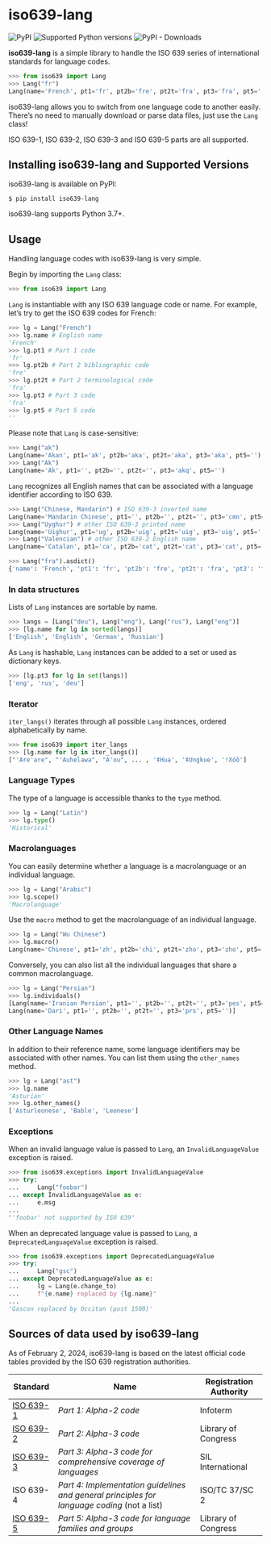
# iso639-lang

![PyPI](https://img.shields.io/pypi/v/iso639-lang)
![Supported Python versions](https://img.shields.io/pypi/pyversions/iso639-lang.svg)
![PyPI - Downloads](https://img.shields.io/pypi/dm/iso639-lang)
  
**iso639-lang** is a simple library to handle the ISO 639 series of international standards for language codes.

```python
>>> from iso639 import Lang
>>> Lang("fr")
Lang(name='French', pt1='fr', pt2b='fre', pt2t='fra', pt3='fra', pt5='')
```

iso639-lang allows you to switch from one language code to another easily. 
There’s no need to manually download or parse data files, just use the `Lang` class!

ISO 639-1, ISO 639-2, ISO 639-3 and ISO 639-5 parts are all supported.

## Installing iso639-lang and Supported Versions

iso639-lang is available on PyPI:

```console
$ pip install iso639-lang
```
iso639-lang supports Python 3.7+.  
  
## Usage

Handling language codes with iso639-lang is very simple.

Begin by importing the `Lang` class:
```python
>>> from iso639 import Lang
```

`Lang` is instantiable with any ISO 639 language code or name. For example, let’s try to get the ISO 639 codes for French:
```python
>>> lg = Lang("French")
>>> lg.name # English name
'French'
>>> lg.pt1 # Part 1 code
'fr'
>>> lg.pt2b # Part 2 bibliographic code
'fre'
>>> lg.pt2t # Part 2 terminological code
'fra'
>>> lg.pt3 # Part 3 code
'fra'
>>> lg.pt5 # Part 5 code
''
```

Please note that `Lang` is case-sensitive:
```python
>>> Lang("ak")
Lang(name='Akan', pt1='ak', pt2b='aka', pt2t='aka', pt3='aka', pt5='')
>>> Lang("Ak")
Lang(name='Ak', pt1='', pt2b='', pt2t='', pt3='akq', pt5='')
```

`Lang` recognizes all English names that can be associated with a language identifier according to ISO 639.
```python
>>> Lang("Chinese, Mandarin") # ISO 639-3 inverted name
Lang(name='Mandarin Chinese', pt1='', pt2b='', pt2t='', pt3='cmn', pt5='')
>>> Lang("Uyghur") # other ISO 639-3 printed name
Lang(name='Uighur', pt1='ug', pt2b='uig', pt2t='uig', pt3='uig', pt5='')
>>> Lang("Valencian") # other ISO 639-2 English name
Lang(name='Catalan', pt1='ca', pt2b='cat', pt2t='cat', pt3='cat', pt5='')
```

```python
>>> Lang("fra").asdict()
{'name': 'French', 'pt1': 'fr', 'pt2b': 'fre', 'pt2t': 'fra', 'pt3': 'fra', 'pt5': ''}
```

### In data structures
Lists of `Lang` instances are sortable by name. 
```python
>>> langs = [Lang("deu"), Lang("eng"), Lang("rus"), Lang("eng")]
>>> [lg.name for lg in sorted(langs)]
['English', 'English', 'German', 'Russian']
```
As `Lang` is hashable, `Lang` instances can be added to a set or used as dictionary keys.
```python
>>> [lg.pt3 for lg in set(langs)]
['eng', 'rus', 'deu']
```

### Iterator

`iter_langs()` iterates through all possible `Lang` instances, ordered alphabetically by name.

```python
>>> from iso639 import iter_langs
>>> [lg.name for lg in iter_langs()]
["'Are'are", "'Auhelawa", "A'ou", ... , 'ǂHua', 'ǂUngkue', 'ǃXóõ']
```

### Language Types

The type of a language is accessible thanks to the `type` method.
```python
>>> lg = Lang("Latin")
>>> lg.type()
'Historical'
```

### Macrolanguages

You can easily determine whether a language is a macrolanguage or an individual language.
```python
>>> lg = Lang("Arabic")
>>> lg.scope()
'Macrolanguage'
```

Use the `macro` method to get the macrolanguage of an individual language.
```python
>>> lg = Lang("Wu Chinese")
>>> lg.macro()
Lang(name='Chinese', pt1='zh', pt2b='chi', pt2t='zho', pt3='zho', pt5='')
```

Conversely, you can also list all the individual languages that share a common macrolanguage.
```python
>>> lg = Lang("Persian")
>>> lg.individuals()
[Lang(name='Iranian Persian', pt1='', pt2b='', pt2t='', pt3='pes', pt5=''), 
Lang(name='Dari', pt1='', pt2b='', pt2t='', pt3='prs', pt5='')]
```

### Other Language Names

In addition to their reference name, some language identifiers may be associated with other names. You can list them using the `other_names` method.
```python
>>> lg = Lang("ast")
>>> lg.name
'Asturian'
>>> lg.other_names()
['Asturleonese', 'Bable', 'Leonese']
```

### Exceptions

When an invalid language value is passed to `Lang`, an `InvalidLanguageValue` exception is raised.
```python
>>> from iso639.exceptions import InvalidLanguageValue
>>> try:
...     Lang("foobar")
... except InvalidLanguageValue as e:
...     e.msg
... 
"'foobar' not supported by ISO 639"
```

When an deprecated language value is passed to `Lang`, a `DeprecatedLanguageValue` exception is raised.
```python
>>> from iso639.exceptions import DeprecatedLanguageValue
>>> try:
...     Lang("gsc")
... except DeprecatedLanguageValue as e:
...     lg = Lang(e.change_to)
...     f"{e.name} replaced by {lg.name}"
...
'Gascon replaced by Occitan (post 1500)'
```

## Sources of data used by iso639-lang

As of February 2, 2024, iso639-lang is based on the latest official code tables provided by the ISO 639 registration authorities.
 
 
| Standard  | Name                                                                                       | Registration Authority |
| --------- | ------------------------------------------------------------------------------------------ | ---------------------- |
| [ISO 639-1](https://iso639-3.sil.org/sites/iso639-3/files/downloads/iso-639-3.tab) | *Part 1: Alpha-2 code*                                                                       | Infoterm               |
| [ISO 639-2](https://www.loc.gov/standards/iso639-2/ISO-639-2_utf-8.txt) | *Part 2: Alpha-3 code*                                                                       | Library of Congress    |
| [ISO 639-3](https://iso639-3.sil.org/sites/iso639-3/files/downloads/iso-639-3.tab) | *Part 3: Alpha-3 code for comprehensive coverage of languages*                               | SIL International      |
| ISO 639-4 | *Part 4: Implementation guidelines and general principles for language coding* (not a list)  | ISO/TC 37/SC 2         |
| [ISO 639-5](http://id.loc.gov/vocabulary/iso639-5.tsv) | *Part 5: Alpha-3 code for language families and groups*                                      | Library of Congress    |
